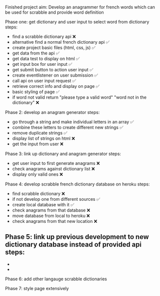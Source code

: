 Finished project aim: Develop an anagrammer for french words which can be used for scrabble and provide word definition

Phase one: get dictionary and user input to select word from dictionary
steps:
- find a scrabble dictionary api ❌
- alternative find a normal french dictionary api ✅
- create project basic files (html, css, js) ✅
- get data from the api ✅
- get data test to display on html ✅
- get input box for user input ✅
- get submit button to action user input ✅
- create eventlistener on user submission ✅
- call api on user input request ✅
- retrieve correct info and display on page ✅
- basic styling of page ✅
- if word not valid return "please type a valid word" "word not in the dictionary" ❌

Phase 2: develop an anagram generator
steps:
- go through a string and make individual letters in an array ✅
- combine these letters to create different new strings ✅
- remove duplicate strings ✅
- display list of strings on html ❌
- get the input from user ❌

Phase 3: link up dictionary and anagram generator
steps:
- get user input to first generate anagrams ❌
- check anagrams against dictionary list ❌
- display only valid ones ❌

Phase 4: develop scrabble french dictionary database on heroku
steps:
- find scrabble dictionary ❌
- if not develop one from different sources ✅
- create local database with it ✅
- check anagrams from that database ❌
- move database from local to heroku ❌
- check anagrams from that new location ❌

Phase 5: link up previous development to new dictionary database instead of provided api
steps:
-
-
-

Phase 6: add other langauge scrabble dictionaries

Phase 7: style page extensively


